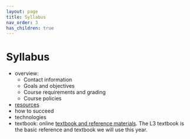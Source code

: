 ```yaml
---
layout: page
title: Syllabus
nav_order: 3
has_children: true
---
```


# Syllabus


- overview:
    - Contact information
    - Goals and objectives
    - Course requirements and grading
    - Course policies
- [resources](../resources/)
- how to succeed
- technologies
- textbook: online [textbook and reference materials](https://lingualatina.github.io/textbook/).  The L3 textbook is the basic reference and textbook we will use this year.
